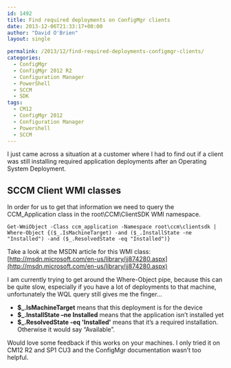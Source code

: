 ```yaml
---
id: 1492
title: Find required deployments on ConfigMgr clients
date: 2013-12-06T21:33:17+00:00
author: "David O'Brien"
layout: single

permalink: /2013/12/find-required-deployments-configmgr-clients/
categories:
  - ConfigMgr
  - ConfigMgr 2012 R2
  - Configuration Manager
  - PowerShell
  - SCCM
  - SDK
tags:
  - CM12
  - ConfigMgr 2012
  - Configuration Manager
  - Powershell
  - SCCM
---
```

I just came across a situation at a customer where I had to find out if a client was still installing required application deployments after an Operating System Deployment.

## SCCM Client WMI classes

In order for us to get that information we need to query the CCM_Application class in the root\CCM\ClientSDK WMI namespace.

```
Get-WmiObject -Class ccm_application -Namespace root\ccm\clientsdk | Where-Object {($_.IsMachineTarget) -and ($_.InstallState -ne "Installed") -and ($_.ResolvedState -eq "Installed")}
```

Take a look at the MSDN article for this WMI class: [http://msdn.microsoft.com/en-us/library/jj874280.aspx](http://msdn.microsoft.com/en-us/library/jj874280.aspx)

I am currently trying to get around the Where-Object pipe, because this can be quite slow, especially if you have a lot of deployments to that machine, unfortunately the WQL query still gives me the finger…

* **$_.IsMachineTarget** means that this deployment is for the device
* **$_.InstallState –ne Installed** means that the application isn’t installed yet
* **$_.ResolvedState -eq 'Installed'** means that it’s a required installation. Otherwise it would say “Available”.

Would love some feedback if this works on your machines. I only tried it on CM12 R2 and SP1 CU3 and the ConfigMgr documentation wasn’t too helpful.


